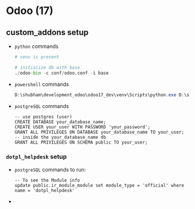 
#  Odoo (17) 
## custom_addons setup

- `python` commands
  ```python
  # venv is present

  # initialize db with base
  ./odoo-bin -c conf/odoo.conf -i base 
  ```
- `powershell` commands
  ```powershell
  D:\shubham\development_odoo\odoo17_dev\venv\Scripts\python.exe D:\shubham\development_odoo\odoo17_dev\odoo\odoo-bin scaffold dotpl_helpdesk D:\shubham\development_odoo\odoo17_dev\custom_addons
  ```
- `postgreSQL` commands
  ```postgresql
  -- use postgres (user)
  CREATE DATABASE your_database_name;
  CREATE USER your_user WITH PASSWORD 'your_password';
  GRANT ALL PRIVILEGES ON DATABASE your_database_name TO your_user;
  -- inside the your_database_name db
  GRANT ALL PRIVILEGES ON SCHEMA public TO your_user;
  ```
  

### `dotpl_helpdesk` setup
- `postgreSQL` commands to run:
  ```postgresql
  -- To see the Module info
  update public.ir_module_module set module_type = 'official' where name = 'dotpl_helpdesk'
  
  ``` 
- 




